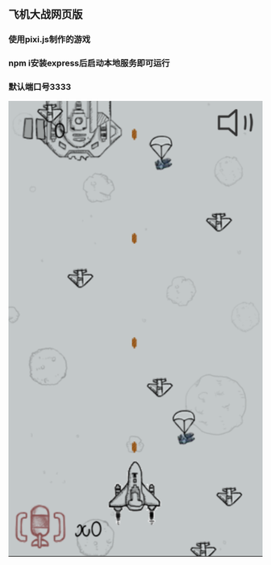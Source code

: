 ## 飞机大战网页版

### 使用**pixi.js**制作的游戏

### **npm i**安装**express**后启动本地服务即可运行
### 默认端口号**3333**

![运行效果图](./static/Image/参考图/游戏场景界面.png)